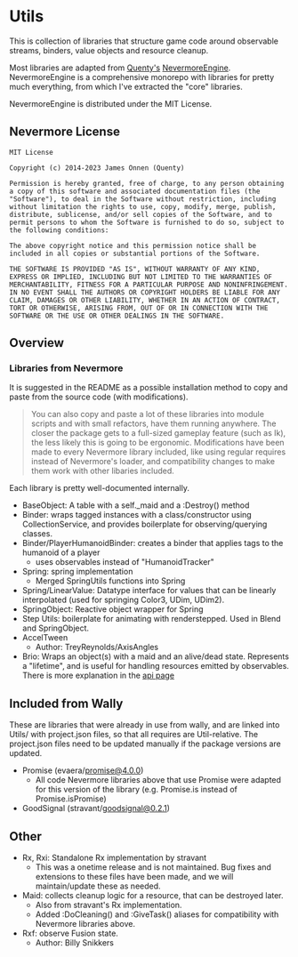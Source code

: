 # Utils

This is collection of libraries that structure game code around observable streams, binders, value objects and resource cleanup.

Most libraries are adapted from [Quenty's](https://github.com/Quenty) [NevermoreEngine](https://github.com/Quenty/NevermoreEngine).
NevermoreEngine is a comprehensive monorepo with libraries for pretty much everything, from which I've extracted the "core" libraries.

NevermoreEngine is distributed under the MIT License.

## Nevermore License
```
MIT License

Copyright (c) 2014-2023 James Onnen (Quenty)

Permission is hereby granted, free of charge, to any person obtaining a copy of this software and associated documentation files (the "Software"), to deal in the Software without restriction, including without limitation the rights to use, copy, modify, merge, publish, distribute, sublicense, and/or sell copies of the Software, and to permit persons to whom the Software is furnished to do so, subject to the following conditions:

The above copyright notice and this permission notice shall be included in all copies or substantial portions of the Software.

THE SOFTWARE IS PROVIDED "AS IS", WITHOUT WARRANTY OF ANY KIND, EXPRESS OR IMPLIED, INCLUDING BUT NOT LIMITED TO THE WARRANTIES OF MERCHANTABILITY, FITNESS FOR A PARTICULAR PURPOSE AND NONINFRINGEMENT. IN NO EVENT SHALL THE AUTHORS OR COPYRIGHT HOLDERS BE LIABLE FOR ANY CLAIM, DAMAGES OR OTHER LIABILITY, WHETHER IN AN ACTION OF CONTRACT, TORT OR OTHERWISE, ARISING FROM, OUT OF OR IN CONNECTION WITH THE SOFTWARE OR THE USE OR OTHER DEALINGS IN THE SOFTWARE.
```

## Overview

### Libraries from Nevermore
It is suggested in the README as a possible installation method to copy and paste from the source code (with modifications).
> You can also copy and paste a lot of these libraries into module scripts and with small refactors, have them running anywhere. The closer the package gets to a full-sized gameplay feature (such as Ik), the less likely this is going to be ergonomic.
Modifications have been made to every Nevermore library included, like using regular requires instead of Nevermore's loader, and compatibility changes to make them work with other libaries included.

Each library is pretty well-documented internally.

- BaseObject: A table with a self._maid and a :Destroy() method
- Binder: wraps tagged instances with a class/constructor using CollectionService, and provides boilerplate for observing/querying classes.
- Binder/PlayerHumanoidBinder: creates a binder that applies tags to the humanoid of a player
	- uses observables instead of "HumanoidTracker"
- Spring: spring implementation
	- Merged SpringUtils functions into Spring
- Spring/LinearValue: Datatype interface for values that can be linearly interpolated (used for springing Color3, UDim, UDim2).
- SpringObject: Reactive object wrapper for Spring
- Step Utils: boilerplate for animating with renderstepped. Used in Blend and SpringObject.
- AccelTween
	- Author: TreyReynolds/AxisAngles
- Brio: Wraps an object(s) with a maid and an alive/dead state. Represents a "lifetime", and is useful for handling resources emitted by observables. There is more explanation in the [api page](https://quenty.github.io/NevermoreEngine/api/Brio/)

## Included from Wally

These are libraries that were already in use from wally, and are linked into Utils/ with project.json files, so that all requires are Util-relative.
The project.json files need to be updated manually if the package versions are updated.

- Promise (evaera/promise@4.0.0)
	- All code Nevermore libraries above that use Promise were adapted for this version of the library (e.g. Promise.is instead of Promise.isPromise)
- GoodSignal (stravant/goodsignal@0.2.1)

## Other

- Rx, Rxi: Standalone Rx implementation by stravant
	- This was a onetime release and is not maintained. Bug fixes and extensions to these files have been made, and we will maintain/update these as needed.
- Maid: collects cleanup logic for a resource, that can be destroyed later.
	- Also from stravant's Rx implementation.
	- Added :DoCleaning() and :GiveTask() aliases for compatibility with Nevermore libraries above.
- Rxf: observe Fusion state.
	- Author: Billy Snikkers